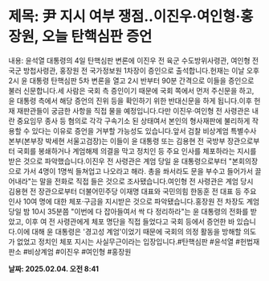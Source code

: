 # **제목: 尹 지시 여부 쟁점..이진우·여인형·홍장원, 오늘 탄핵심판 증언**

  내용: 윤석열 대통령의 4일 탄핵심판 변론에 이진우 전 육군 수도방위사령관, 여인형 전 국군 방첩사령관, 홍장원 전 국가정보원 1차장이 증인으로 출석합니다.헌재는 이날 오후 2시 윤 대통령 탄핵심판 5차 변론을 열고 2시 반부터 90분 간격으로 이들을 증인으로 불러 신문합니다.세 사람은 국회 측 증인이기 때문에 국회 쪽에서 먼저 주신문을 하고, 윤 대통령 측에서 해당 증언의 진위 등을 확인하기 위한 반대신문을 하게 됩니다.이후 헌재 재판관들이 궁금한 사항을 직접 물을 예정입니다.다만 이진우·여인형 전 사령관은 내란 중요임무 종사 등 혐의로 각각 구속기소 된 상태여서 본인의 형사재판에 불리하게 작용할 수 있다는 이유로 증언을 거부할 가능성도 있습니다.앞서 검찰 비상계엄 특별수사본부(본부장 박세현 서울고검장)는 이들이 윤 대통령 또는 김용현 전 국방부 장관으로부터 국회를 봉쇄하거나 계엄해제 의결을 막고 정치인 등 주요 인사를 체포하라는 지시를 받은 것으로 파악했습니다.이진우 전 사령관은 계엄 당일 윤 대통령으로부터 "본회의장으로 가서 4명이 1명씩 들쳐업고 나오라고 해라. 총을 쏴서라도 문을 부수고 들어가서 끌어내라"는 말을 전화로 직접 들은 것으로 조사됐습니다.여인형 전 사령관은 계엄 당시 김용현 전 장관으로부터 더불어민주당 이재명 대표와 국민의힘 한동훈 전 대표 등 주요 인사 10여 명에 대한 체포·구금을 지시받은 것으로 파악됐습니다.홍장원 전 차장도 계엄 당일 밤 10시 35분쯤 "이번에 다 잡아들여서 싹 다 정리하라"는 윤 대통령의 전화를 받았고, 이후 여 전 사령관에게 체포 명단을 직접 들었다고 국회 등에서 증언한 바 있습니다.이에 대해 윤 대통령은 '경고성 계엄'이었기 때문에 국회의 의정 활동을 방해할 의도가 없었고 정치인 체포 지시는 사실무근이라는 입장입니다.#탄핵심판 #윤석열 #헌법재판소 #비상계엄 #이진우 #여인형 #홍장원

  **날짜: 2025.02.04. 오전 8:41**